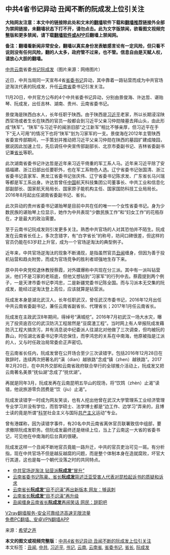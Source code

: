  <h2>中共4省书记异动 丑闻不断的阮成发上位引关注</h2> <p class="notice"><b>大陆网友注意：本文中的链接除此处和文末的<a href="https://github.com/bannedbook/fanqiang" >翻墙</a>软件下载和<a href="https://github.com/killgcd/justmysocks/blob/master/README.md">翻墙推荐</a>链接外全部为禁网链接，未翻墙状态下打不开，请勿点击。此为文字版禁闻，欲看图文视频完整版和更多禁闻，请下载<a href="https://github.com/bannedbook/fanqiang">翻墙软件或APP</a>后翻墙上禁闻网。</p><p>备注：翻墙看新闻非常安全，翻墙以真实身份发表敏感言论有一定风险，但只看不说则没有任何风险，翻的人太多，政府管不过来，也不管。信息自由是天赋人权，请放心大胆的翻墙。</b></p>  <div class="entry"> <p id="conimg"></p> <p><a href="https://www.bannedbook.org/bnews/tag/%e4%b8%ad%e5%85%b1/" class="st_tag internal_tag" rel="tag" title="标签 中共 下的日志">中共</a><a href="https://www.bannedbook.org/bnews/tag/%e4%ba%91%e5%8d%97/" class="st_tag internal_tag" rel="tag" title="标签 云南 下的日志">云南</a>省委<a href="https://www.bannedbook.org/bnews/tag/%e4%b9%a6%e8%ae%b0/" class="st_tag internal_tag" rel="tag" title="标签 书记 下的日志">书记</a><a href="https://www.bannedbook.org/bnews/tag/%e9%98%ae%e6%88%90%e5%8f%91/" class="st_tag internal_tag" rel="tag" title="标签 阮成发 下的日志">阮成发</a>（图片来源：网络图片）</p> <p>近日，中共当局同一天宣布4省<a href="https://www.bannedbook.org/bnews/tag/%e7%9c%81%e5%a7%94%e4%b9%a6%e8%ae%b0/" class="st_tag internal_tag" rel="tag" title="标签 省委书记 下的日志">省委书记</a>异动，其中靠着一路钻营而成为中共官场逆淘汰代表的阮成发，升任<a href="https://www.bannedbook.org/bnews/tag/%E4%BA%91%E5%8D%97%E7%9C%81/" class="st_tag internal_tag" rel="tag" title="标签 云南省 下的日志">云南省</a>委书记引发关注。</p> <p>11月20日，中共官方公布的4个中共省委书记异动，分别由景俊海、许达哲、谌贻琴、阮成发，出任吉林、湖南、贵州、云南省委书记。</p>  <p>景俊海是陕西白水人，长年任职于陕西。由于陕西是<a href="https://www.bannedbook.org/bnews/tag/%e4%b9%a0%e8%bf%91%e5%b9%b3/" class="st_tag internal_tag" rel="tag" title="标签 习近平 下的日志">习近平</a>老家，所以长期浸淫陕西官场或者生长在陕西的官员一般都会到习近平父亲习仲勋陵墓去拜山头，由此形成“陕军”。“陕军”与习近平的闽浙旧部“之江新军”相比不够亲厚，但习近平在手下“无人可用”的情况下也将“陕军”划为习家军的一支。景俊海在2012年主管陕西省委宣传部期间，一手策划并推动把习近平父亲习仲勋在陕西的墓园扩建成陵园，据说因此加速上位，先后调任中央宣传部副部长、北京市委副书记、吉林省委副书记兼<a href="https://www.bannedbook.org/bnews/tag/%E7%9C%81%E9%95%BF/" class="st_tag internal_tag" rel="tag" title="标签 省长 下的日志">省长</a>等职。</p> <p>此次湖南省委书记许达哲是近年来习近平倚重的军工系人马。近年来习近平除了安插福建、浙江旧部出任要职外，也在军工系物色人选。辽宁省委书记张国清、浙江省委书记袁家军、黑龙江省委书记张庆伟、辽宁省委书记陈求发、广东省长马兴瑞等都是军工系出身。许达哲曾任<span class='wp_keywordlink_affiliate'><a href="https://www.bannedbook.org/" title="中国" target="_blank">中国</a></span>航天科技集团公司董事长、中共工业和信息化部副部长、国家航天局局长、国家原子能机构主任、国家国防科技工业局局长。2016年8月起出任湖南省委副书记、省长。</p> <p>此次异动的贵州省委书记谌贻琴是目前中共在任的唯一一个女性省委书记。身为少数民族的谌贻琴上位显示，她作为中共表现“少数民族工作”和“妇女工作”的花瓶存在，才是最大的政治需要。</p> <p>至于云南书记阮成发则引发更多关注。熟悉中共官场的人对其恐怕并不陌生。阮成发在云南省长任上，多次念错字，有“白字省长”的称号，坊间口碑很差，但这样的官员仍能在63岁赶上升官，成为一个官场逆淘汰的典型例子。</p>  <p>近年来，中共官场逆淘汰的现象不断涌现，是指虽然官员<a href="https://www.bannedbook.org/bnews/tag/%e4%b8%91%e9%97%bb/" class="st_tag internal_tag" rel="tag" title="标签 丑闻 下的日志">丑闻</a>缠身，但因为善于投机钻营和趋炎附势，而成为官场竞争的胜利者顽强地生存下来。</p> <p>原中共中央党校退休教授蔡霞，对外媒爆称中共现在分三派。其中有一派叫钻营派，他们不是习家的老班底，但他又想钻到“习家军”的行列中去。蔡霞提到两个例子，一是天津市委书记李鸿忠，二是新疆党委书记陈全国。而与习派本无交集的阮成发，能经过逆淘汰登上高位，应该就算是钻营派。</p> <p>阮成发本身是湖北武汉人，长年任职武汉，曾任武汉市委书记，2016年12月出任中共云南省委副书记，兼任云南省副省长、代理省长；2017年1月任云南省长。</p> <p>阮成发在主政武汉8年期间，得绰号“满城挖”。2016年7月初武汉一场大水灾，曝光了投资逾百亿的武汉防汛工程居然是“豆腐渣工程”。当时网上有人举报阮成发藉防汛工程大搞贪污，并有消息说中纪委派人往湖北对他做了三次调查，但均被阮的靠山，时任湖北省委书记李鸿忠保住，而李鸿忠的关系在中南海，他原被指是江派的人，又与时任政治局常委俞正声密切。</p>  <p>在云南省长任内，阮成发曾在公开场合至少三次读错字。包括2016年12月28日在致辞时，连续两次把著名的“滇（dian）越铁路”念成“镇（zhen）越铁路”。2017年2月20日，在中共外交部和云南省政府联合举行的全球推介活动上，阮成发又把云南著名美景“抚仙湖”念成了“抚优湖”。</p> <p>再就是同年3月，阮成发再在云南昆明五华山的现场，将“饮鸩（zhèn）止渴”读错，他说旅游零负团费是“饮（jiu）止渴”。</p> <p>阮成发读错字一时成为网友笑谈，也有人挖出他曾在武汉大学管理系工业经济管理专业学习并没有学位，而哲学硕士、法学博士都是“边工作、边学习”弄来的，且博士读的竟是所谓“<span class='wp_keywordlink'><a href="https://www.bannedbook.org/forum11/topic309.html" title="禁片：“科学”的棍子" target="_blank">科学</a></span>社会主义与国际<span class='wp_keywordlink'><a href="https://www.bannedbook.org/forum2/topic6177.html" title="《共产主义的终极目的》" target="_blank">共产主义</a></span>运动”专业。</p> <p>曾有港媒称，因为读错字事件，有20名中共云南省离休官员联署致信中组部，要求撤除阮成发职务。但阮成发最终还是继续上位，当上了云南这一大省的省委书记，可见他在中南海的后台真的很硬。</p>  <p>阮成发这样一个丑闻不断地官员竟能一路升迁，中共的官员吏治可见一斑。有分析指，现在中共官场不但是越反越腐的问题，而是整个体制本身在造就腐败，坏官大行其道，这也是每一个朝代没落之时的共同特点。</p> <ul class='op-related-articles' title='相关阅读'> <li><a href='https://www.bannedbook.org/bnews/cbnews/20201121/1434673.html' target='_blank'>中共官场逆淘汰 钻营派<b>阮成发</b>“冒升”</a></li> <li><a href='https://www.bannedbook.org/bnews/weiquan/qunti/20180210/898385.html' target='_blank'>云南省委书记陈豪、省长<b>阮成发</b>简述泛亚受害人代表对昆检起诉书的质疑和诉求</a></li> <li><a href='https://www.bannedbook.org/bnews/topimagenews/20170328/737153.html' target='_blank'>云南省长<b>阮成发</b>“目不识滇”再出新版本 网友：够讽刺</a></li> <li><a href='https://www.bannedbook.org/bnews/cnnews/20170328/737090.html' target='_blank'>云南省长<b>阮成发</b>“目不识滇”再升级</a></li> <li><a href='https://www.bannedbook.org/bnews/cbnews/20170222/718106.html' target='_blank'>丑闻缠身云南省长<b>阮成发</b>再闹笑话 网民：辞职吧</a></li> </ul> <p class="texttj"> <a href="https://www.bannedbook.org/forum23/topic22702.html" target="_blank">V2ray翻墙服务-安全可靠经济高速无限流量</a><br/> <a href="https://github.com/bannedbook/fanqiang/wiki/%E7%A6%81%E9%97%BB%E7%BD%91%E5%AE%89%E5%8D%93%E7%BF%BB%E5%A2%99%E6%96%B0%E9%97%BBAPP" target="_blank">免费PC翻墙、安卓VPN翻墙APP</a></p><p> 来源：<span class='wp_keywordlink_affiliate'><a href="https://www.soundofhope.org" title="希望之声" target="_blank">希望之声</a></span> </p><a name='sharetosocial'></a>       <div><b>本文的图文或视频完整版</b>：<a href='https://www.bannedbook.org/bnews/cnnews/20201122/1435205.html'>中共4省书记异动 丑闻不断的阮成发上位引关注</a></div>  </div><!--END ENTRY--> <div class="postfooter"> <div>本文标签：<a href="https://www.bannedbook.org/bnews/tag/%e4%b8%91%e9%97%bb/" rel="tag">丑闻</a>, <a href="https://www.bannedbook.org/bnews/tag/%e4%b8%ad%e5%85%b1/" rel="tag">中共</a>, <a href="https://www.bannedbook.org/bnews/tag/%e4%b9%a0%e8%bf%91%e5%b9%b3/" rel="tag">习近平</a>, <a href="https://www.bannedbook.org/bnews/tag/%e4%b9%a6%e8%ae%b0/" rel="tag">书记</a>, <a href="https://www.bannedbook.org/bnews/tag/%e4%ba%91%e5%8d%97/" rel="tag">云南</a>, <a href="https://www.bannedbook.org/bnews/tag/%E4%BA%91%E5%8D%97%E7%9C%81/" rel="tag">云南省</a>, <a href="https://www.bannedbook.org/bnews/tag/%e7%9c%81%e5%a7%94%e4%b9%a6%e8%ae%b0/" rel="tag">省委书记</a>, <a href="https://www.bannedbook.org/bnews/tag/%E7%9C%81%E9%95%BF/" rel="tag">省长</a>, <a href="https://www.bannedbook.org/bnews/tag/%e9%98%ae%e6%88%90%e5%8f%91/" rel="tag">阮成发</a></div>  </div><!--END POSTFOOTER--> 